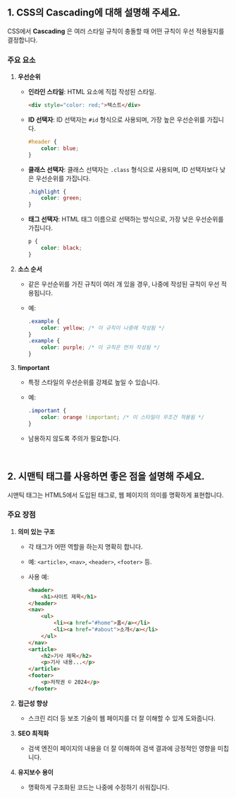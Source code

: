 ## 1. CSS의 Cascading에 대해 설명해 주세요.

CSS에서 **Cascading** 은 여러 스타일 규칙이 충돌할 때 어떤 규칙이 우선 적용될지를 결정합니다. 

### 주요 요소

1. **우선순위**
   - **인라인 스타일**: HTML 요소에 직접 작성된 스타일.

     ```html
     <div style="color: red;">텍스트</div>
     ```
   - **ID 선택자**: ID 선택자는 `#id` 형식으로 사용되며, 가장 높은 우선순위를 가집니다.

     ```css
     #header {
         color: blue;
     }
     ```
   - **클래스 선택자**: 클래스 선택자는 `.class` 형식으로 사용되며, ID 선택자보다 낮은 우선순위를 가집니다.

     ```css
     .highlight {
         color: green;
     }
     ```
   - **태그 선택자**: HTML 태그 이름으로 선택하는 방식으로, 가장 낮은 우선순위를 가집니다.

     ```css
     p {
         color: black;
     }
     ```

2. **소스 순서**
   - 같은 우선순위를 가진 규칙이 여러 개 있을 경우, 나중에 작성된 규칙이 우선 적용됩니다.
   - 예:

     ```css
     .example {
         color: yellow; /* 이 규칙이 나중에 작성됨 */
     }
     .example {
         color: purple; /* 이 규칙은 먼저 작성됨 */
     }
     ```

3. **!important**
   - 특정 스타일의 우선순위를 강제로 높일 수 있습니다.
   - 예:

     ```css
     .important {
         color: orange !important; /* 이 스타일이 무조건 적용됨 */
     }
     ```
   - 남용하지 않도록 주의가 필요합니다.

<br>

## 2. 시맨틱 태그를 사용하면 좋은 점을 설명해 주세요.

시맨틱 태그는 HTML5에서 도입된 태그로, 웹 페이지의 의미를 명확하게 표현합니다.

### 주요 장점

1. **의미 있는 구조**
   - 각 태그가 어떤 역할을 하는지 명확히 합니다.
   - 예: `<article>`, `<nav>`, `<header>`, `<footer>` 등.
   - 사용 예:

     ```html
     <header>
         <h1>사이트 제목</h1>
     </header>
     <nav>
         <ul>
             <li><a href="#home">홈</a></li>
             <li><a href="#about">소개</a></li>
         </ul>
     </nav>
     <article>
         <h2>기사 제목</h2>
         <p>기사 내용...</p>
     </article>
     <footer>
         <p>저작권 © 2024</p>
     </footer>
     ```

2. **접근성 향상**
   - 스크린 리더 등 보조 기술이 웹 페이지를 더 잘 이해할 수 있게 도와줍니다.

3. **SEO 최적화**
   - 검색 엔진이 페이지의 내용을 더 잘 이해하여 검색 결과에 긍정적인 영향을 미칩니다.

4. **유지보수 용이**
   - 명확하게 구조화된 코드는 나중에 수정하기 쉬워집니다.

